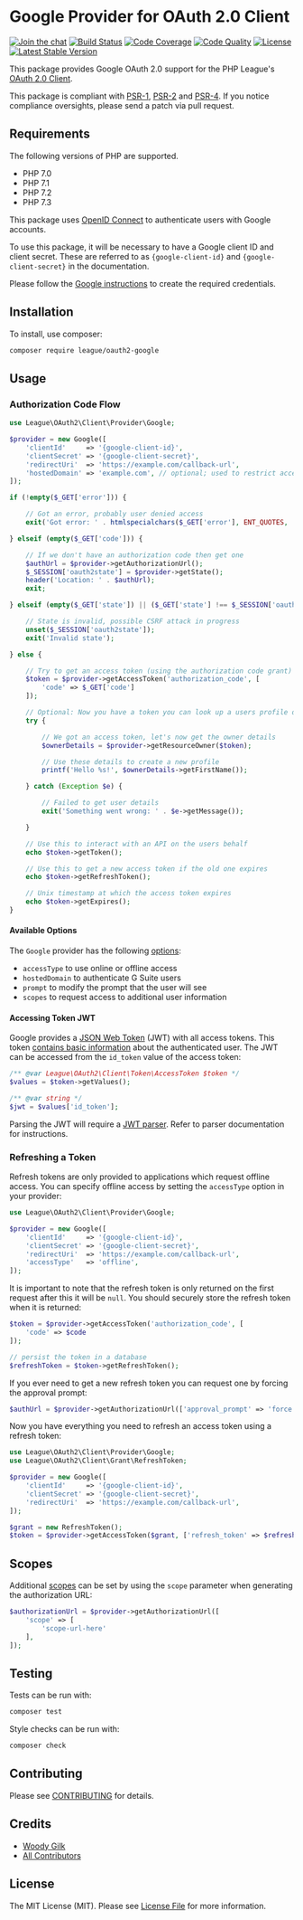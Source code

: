 # Google Provider for OAuth 2.0 Client

[![Join the chat](https://img.shields.io/badge/gitter-join-1DCE73.svg)](https://gitter.im/thephpleague/oauth2-google)
[![Build Status](https://img.shields.io/travis/thephpleague/oauth2-google.svg)](https://travis-ci.org/thephpleague/oauth2-google)
[![Code Coverage](https://img.shields.io/coveralls/thephpleague/oauth2-google.svg)](https://coveralls.io/r/thephpleague/oauth2-google)
[![Code Quality](https://img.shields.io/scrutinizer/g/thephpleague/oauth2-google.svg)](https://scrutinizer-ci.com/g/thephpleague/oauth2-google/)
[![License](https://img.shields.io/packagist/l/league/oauth2-google.svg)](https://github.com/thephpleague/oauth2-google/blob/master/LICENSE)
[![Latest Stable Version](https://img.shields.io/packagist/v/league/oauth2-google.svg)](https://packagist.org/packages/league/oauth2-google)

This package provides Google OAuth 2.0 support for the PHP League's [OAuth 2.0 Client](https://github.com/thephpleague/oauth2-client).

This package is compliant with [PSR-1][], [PSR-2][] and [PSR-4][]. If you notice compliance oversights, please send
a patch via pull request.

[PSR-1]: https://github.com/php-fig/fig-standards/blob/master/accepted/PSR-1-basic-coding-standard.md
[PSR-2]: https://github.com/php-fig/fig-standards/blob/master/accepted/PSR-2-coding-style-guide.md
[PSR-4]: https://github.com/php-fig/fig-standards/blob/master/accepted/PSR-4-autoloader.md

## Requirements

The following versions of PHP are supported.

* PHP 7.0
* PHP 7.1
* PHP 7.2
* PHP 7.3

This package uses [OpenID Connect][openid-connect] to authenticate users with
Google accounts.

To use this package, it will be necessary to have a Google client ID and client
secret. These are referred to as `{google-client-id}` and `{google-client-secret}`
in the documentation.

Please follow the [Google instructions][oauth-setup] to create the required credentials.

[openid-connect]: https://developers.google.com/identity/protocols/OpenIDConnect
[oauth-setup]: https://developers.google.com/identity/protocols/OpenIDConnect#registeringyourapp

## Installation

To install, use composer:

```sh
composer require league/oauth2-google
```

## Usage

### Authorization Code Flow

```php
use League\OAuth2\Client\Provider\Google;

$provider = new Google([
    'clientId'     => '{google-client-id}',
    'clientSecret' => '{google-client-secret}',
    'redirectUri'  => 'https://example.com/callback-url',
    'hostedDomain' => 'example.com', // optional; used to restrict access to users on your G Suite/Google Apps for Business accounts
]);

if (!empty($_GET['error'])) {

    // Got an error, probably user denied access
    exit('Got error: ' . htmlspecialchars($_GET['error'], ENT_QUOTES, 'UTF-8'));

} elseif (empty($_GET['code'])) {

    // If we don't have an authorization code then get one
    $authUrl = $provider->getAuthorizationUrl();
    $_SESSION['oauth2state'] = $provider->getState();
    header('Location: ' . $authUrl);
    exit;

} elseif (empty($_GET['state']) || ($_GET['state'] !== $_SESSION['oauth2state'])) {

    // State is invalid, possible CSRF attack in progress
    unset($_SESSION['oauth2state']);
    exit('Invalid state');

} else {

    // Try to get an access token (using the authorization code grant)
    $token = $provider->getAccessToken('authorization_code', [
        'code' => $_GET['code']
    ]);

    // Optional: Now you have a token you can look up a users profile data
    try {

        // We got an access token, let's now get the owner details
        $ownerDetails = $provider->getResourceOwner($token);

        // Use these details to create a new profile
        printf('Hello %s!', $ownerDetails->getFirstName());

    } catch (Exception $e) {

        // Failed to get user details
        exit('Something went wrong: ' . $e->getMessage());

    }

    // Use this to interact with an API on the users behalf
    echo $token->getToken();

    // Use this to get a new access token if the old one expires
    echo $token->getRefreshToken();

    // Unix timestamp at which the access token expires
    echo $token->getExpires();
}
```

#### Available Options

The `Google` provider has the following [options][auth-params]:

- `accessType` to use online or offline access
- `hostedDomain` to authenticate G Suite users
- `prompt` to modify the prompt that the user will see
- `scopes` to request access to additional user information

[auth-params]: https://developers.google.com/identity/protocols/OpenIDConnect#authenticationuriparameters

#### Accessing Token JWT

Google provides a [JSON Web Token][jwt] (JWT) with all access tokens. This token
[contains basic information][openid-jwt] about the authenticated user. The JWT
can be accessed from the `id_token` value of the access token:

```php
/** @var League\OAuth2\Client\Token\AccessToken $token */
$values = $token->getValues();

/** @var string */
$jwt = $values['id_token'];
```

Parsing the JWT will require a [JWT parser][jwt-parsers]. Refer to parser
documentation for instructions.

[jwt]: https://jwt.io/
[openid-jwt]: https://developers.google.com/identity/protocols/OpenIDConnect#obtainuserinfo
[jwt-parsers]: https://packagist.org/search/?q=jwt

### Refreshing a Token

Refresh tokens are only provided to applications which request offline access. You can specify offline access by setting the `accessType` option in your provider:

```php
use League\OAuth2\Client\Provider\Google;

$provider = new Google([
    'clientId'     => '{google-client-id}',
    'clientSecret' => '{google-client-secret}',
    'redirectUri'  => 'https://example.com/callback-url',
    'accessType'   => 'offline',
]);
```

It is important to note that the refresh token is only returned on the first request after this it will be `null`. You should securely store the refresh token when it is returned:

```php
$token = $provider->getAccessToken('authorization_code', [
    'code' => $code
]);

// persist the token in a database
$refreshToken = $token->getRefreshToken();
```

If you ever need to get a new refresh token you can request one by forcing the approval prompt:

```php
$authUrl = $provider->getAuthorizationUrl(['approval_prompt' => 'force']);
```

Now you have everything you need to refresh an access token using a refresh token:

```php
use League\OAuth2\Client\Provider\Google;
use League\OAuth2\Client\Grant\RefreshToken;

$provider = new Google([
    'clientId'     => '{google-client-id}',
    'clientSecret' => '{google-client-secret}',
    'redirectUri'  => 'https://example.com/callback-url',
]);

$grant = new RefreshToken();
$token = $provider->getAccessToken($grant, ['refresh_token' => $refreshToken]);
```

## Scopes

Additional [scopes][scopes] can be set by using the `scope` parameter when
generating the authorization URL:

```php
$authorizationUrl = $provider->getAuthorizationUrl([
    'scope' => [
        'scope-url-here'
    ],
]);
```

[scopes]: https://developers.google.com/identity/protocols/googlescopes

## Testing

Tests can be run with:

```sh
composer test
```

Style checks can be run with:

```sh
composer check
```

## Contributing

Please see [CONTRIBUTING](https://github.com/thephpleague/oauth2-google/blob/master/CONTRIBUTING.md) for details.


## Credits

- [Woody Gilk](https://github.com/shadowhand)
- [All Contributors](https://github.com/thephpleague/oauth2-google/contributors)


## License

The MIT License (MIT). Please see [License File](https://github.com/thephpleague/oauth2-google/blob/master/LICENSE) for more information.
